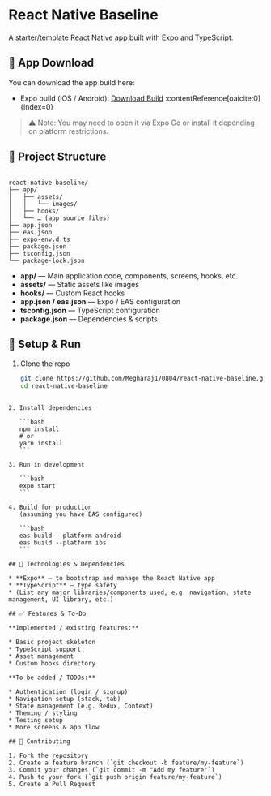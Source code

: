 
# React Native Baseline

A starter/template React Native app built with Expo and TypeScript.

## 🔗 App Download

You can download the app build here:

- Expo build (iOS / Android): [Download Build](https://expo.dev/accounts/megharaj2004/projects/baseline-reactnative/builds/0eff51f8-c0da-4928-a93b-1db24004d6bb) :contentReference[oaicite:0]{index=0}

> ⚠️ Note: You may need to open it via Expo Go or install it depending on platform restrictions.

## 🧱 Project Structure

```

react-native-baseline/
├── app/
│   ├── assets/
│   │   └── images/
│   ├── hooks/
│   └── … (app source files)
├── app.json
├── eas.json
├── expo-env.d.ts
├── package.json
├── tsconfig.json
└── package-lock.json

````

- **app/** — Main application code, components, screens, hooks, etc.  
- **assets/** — Static assets like images  
- **hooks/** — Custom React hooks  
- **app.json / eas.json** — Expo / EAS configuration  
- **tsconfig.json** — TypeScript configuration  
- **package.json** — Dependencies & scripts  

## 🚀 Setup & Run

1. Clone the repo  
   ```bash
   git clone https://github.com/Megharaj170804/react-native-baseline.git
   cd react-native-baseline
````

2. Install dependencies

   ```bash
   npm install
   # or
   yarn install
   ```

3. Run in development

   ```bash
   expo start
   ```

4. Build for production
   (assuming you have EAS configured)

   ```bash
   eas build --platform android
   eas build --platform ios
   ```

## 🧩 Technologies & Dependencies

* **Expo** — to bootstrap and manage the React Native app
* **TypeScript** — type safety
* (List any major libraries/components used, e.g. navigation, state management, UI library, etc.)

## ✅ Features & To-Do

**Implemented / existing features:**

* Basic project skeleton
* TypeScript support
* Asset management
* Custom hooks directory

**To be added / TODOs:**

* Authentication (login / signup)
* Navigation setup (stack, tab)
* State management (e.g. Redux, Context)
* Theming / styling
* Testing setup
* More screens & app flow

## 🧪 Contributing

1. Fork the repository
2. Create a feature branch (`git checkout -b feature/my-feature`)
3. Commit your changes (`git commit -m "Add my feature"`)
4. Push to your fork (`git push origin feature/my-feature`)
5. Create a Pull Request

